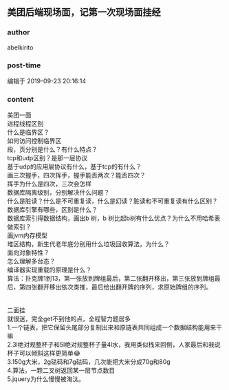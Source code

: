 ## 美团后端现场面，记第一次现场面挂经
### author 
abelkirito
### post-time 

编辑于  2019-09-23 20:16:14
### content 
<div class="post-topic-des nc-post-content">
 <div>
  美团一面
 </div>
 <div>
  进程线程区别
 </div>
 <div>
  什么是临界区？
 </div>
 <div>
  如何访问控制临界区
 </div>
 <div>
  段，页分别是什么？有什么特点？
 </div>
 <div>
  tcp和udp区别？是那一层协议
 </div>
 <div>
  基于udp的应用层协议有什么，基于tcp的有什么？
 </div>
 <div>
  画三次握手，四次挥手，握手能否两次？能否四次？
 </div>
 <div>
  挥手为什么是四次，三次会怎样
 </div>
 <div>
  数据库隔离级别，分别解决什么问题？
 </div>
 <div>
  什么是脏读？什么是不可重复读，什么是幻读？脏读和不可重复读有什么区别？
 </div>
 <div>
  数据库引擎有哪些，区别是什么？
 </div>
 <div>
  数据库索引得数据结构，画出b 树，b 树比起b树有什么优点？为什么不用哈希表做索引？
 </div>
 <div>
  画jvm内存模型
 </div>
 <div>
  堆区结构，新生代老年底分别用什么垃圾回收算法，为什么？
 </div>
 <div>
  面向对象特性？
 </div>
 <div>
  怎么理解多台态？
 </div>
 <div>
  编译器实现重载的原理是什么？
 </div>
 <div>
  算法：扑克牌1到13，第一张放到牌组最后，第二张翻开移出，第三张放到牌组最后，第四张翻开移出依次类推，最后给出翻开牌的序列，求原始牌组的序列。
 </div>
 <div>
  <br/>
 </div>
 <div>
  <br/>
 </div>
 <div>
  二面挂
 </div>
 <div>
  就很迷，完全get不到他的点，全程智力题居多
 </div>
 <div>
  1.一个链表，把它保留头尾部分复制出来和原链表共同组成一个数据结构能用来干嘛
 </div>
 <div>
  2.3l绝对规整杯子和5l绝对规整杯子量4l水，我用类似栈来回倒，人家最后和我说杯子可以倾斜这样更简单😂
 </div>
 <div>
  3.150g大米，2g砝码和7g砝码，几次能把大米分成70g和80g
 </div>
 <div>
  4.算法，一颗二叉树返回某一层节点数目
 </div>
 <div>
  5.jquery为什么慢慢被淘汰。
 </div>
</div>
